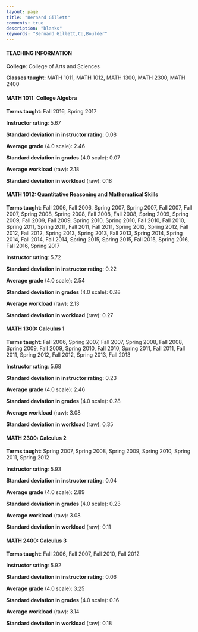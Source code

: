```yaml
---
layout: page
title: "Bernard Gillett" 
comments: true
description: "blanks"
keywords: "Bernard Gillett,CU,Boulder"
---
```

<head>
<script src="https://ajax.googleapis.com/ajax/libs/jquery/2.1.3/jquery.min.js"></script>
<script src="https://dl.dropboxusercontent.com/s/pc42nxpaw1ea4o9/highcharts.js?dl=0"></script>
<!-- <script src="../assets/js/highcharts.js"></script> -->
<style type="text/css">@font-face {
	font-family: "Bebas Neue";
	src: url(https://www.filehosting.org/file/details/544349/BebasNeue Regular.otf) format("opentype");
	}
	h1.Bebas { 
		font-family: "Bebas Neue", Verdana, Tahoma;
	}
</style>
</head>
	   
#### TEACHING INFORMATION

**College**: College of Arts and Sciences

**Classes taught**: MATH 1011, MATH 1012, MATH 1300, MATH 2300, MATH 2400

#### MATH 1011: College Algebra

**Terms taught**: Fall 2016, Spring 2017

**Instructor rating**: 5.67

**Standard deviation in instructor rating**: 0.08

**Average grade** (4.0 scale): 2.46

**Standard deviation in grades** (4.0 scale): 0.07

**Average workload** (raw): 2.18

**Standard deviation in workload** (raw): 0.18

#### MATH 1012: Quantitative Reasoning and Mathematical Skills

**Terms taught**: Fall 2006, Fall 2006, Spring 2007, Spring 2007, Fall 2007, Fall 2007, Spring 2008, Spring 2008, Fall 2008, Fall 2008, Spring 2009, Spring 2009, Fall 2009, Fall 2009, Spring 2010, Spring 2010, Fall 2010, Fall 2010, Spring 2011, Spring 2011, Fall 2011, Fall 2011, Spring 2012, Spring 2012, Fall 2012, Fall 2012, Spring 2013, Spring 2013, Fall 2013, Spring 2014, Spring 2014, Fall 2014, Fall 2014, Spring 2015, Spring 2015, Fall 2015, Spring 2016, Fall 2016, Spring 2017

**Instructor rating**: 5.72

**Standard deviation in instructor rating**: 0.22

**Average grade** (4.0 scale): 2.54

**Standard deviation in grades** (4.0 scale): 0.28

**Average workload** (raw): 2.13

**Standard deviation in workload** (raw): 0.27

#### MATH 1300: Calculus 1

**Terms taught**: Fall 2006, Spring 2007, Fall 2007, Spring 2008, Fall 2008, Spring 2009, Fall 2009, Spring 2010, Fall 2010, Spring 2011, Fall 2011, Fall 2011, Spring 2012, Fall 2012, Spring 2013, Fall 2013

**Instructor rating**: 5.68

**Standard deviation in instructor rating**: 0.23

**Average grade** (4.0 scale): 2.46

**Standard deviation in grades** (4.0 scale): 0.28

**Average workload** (raw): 3.08

**Standard deviation in workload** (raw): 0.35

#### MATH 2300: Calculus 2

**Terms taught**: Spring 2007, Spring 2008, Spring 2009, Spring 2010, Spring 2011, Spring 2012

**Instructor rating**: 5.93

**Standard deviation in instructor rating**: 0.04

**Average grade** (4.0 scale): 2.89

**Standard deviation in grades** (4.0 scale): 0.23

**Average workload** (raw): 3.08

**Standard deviation in workload** (raw): 0.11

#### MATH 2400: Calculus 3

**Terms taught**: Fall 2006, Fall 2007, Fall 2010, Fall 2012

**Instructor rating**: 5.92

**Standard deviation in instructor rating**: 0.06

**Average grade** (4.0 scale): 3.25

**Standard deviation in grades** (4.0 scale): 0.16

**Average workload** (raw): 3.14

**Standard deviation in workload** (raw): 0.18

